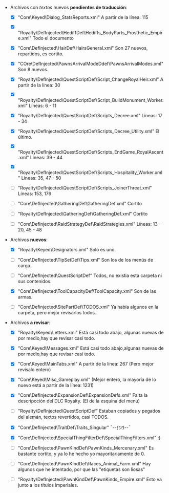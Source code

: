 
* Archivos con *textos* nuevos **pendientes de traducción**:

	* [x] "Core\Keyed\Dialog_StatsReports.xml"												A partir de la línea: 115
	
	* [x] "Royalty\DefInjected\HediffDef\Hediffs_BodyParts_Prosthetic_Empire.xml"			Todo el documento

	* [x] "Core\DefInjected\HairDef\HairsGeneral.xml"										Son 27 nuevos, repartidos, es cortito.
			
	* [x] "COre\DefInjected\PawnsArrivalModeDdef\PawnsArrivalModes.xml"						Son 8 nuevos.

	* [x] "Royalty\DefInjected\QuestScriptDef\Script_ChangeRoyalHeir.xml"					A partir de la línea: 30

	* [x] "Royalty\DefInjected\QuestScriptDef\Script_BuildMonument_Worker.xml"				Líneas: 6 - 11

	* [x] "Royalty\DefInjected\QuestScriptDef\Scripts_Decree.xml"							Líneas: 17 - 34

	* [x] "Royalty\DefInjected\QuestScriptDef\Scripts_Decree_Utility.xml"					El último.

	* [x] "Royalty\DefInjected\QuestScriptDef\Scripts_EndGame_RoyalAscent.xml"				Líneas: 39 - 44

	* [x] "Royalty\DefInjected\QuestScriptDef\Scripts_Hospitality_Worker.xml"				Líneas: 35, 47 - 50

	* [ ] "Royalty\DefInjected\QuestScriptDef\Scripts_JoinerThreat.xml"						Líneas: 153, 176

	* [ ] "Core\DefInjected\GatheringDef\GatheringDef.xml"									Cortito

	* [ ] "Royalty\DefInjected\GatheringDef\GatheringDef.xml"								Cortito

	* [ ] "Core\DefInjected\RaidStrategyDef\RaidStrategies.xml"								Líneas: 13 - 20, 45 - 48




* Archivos **nuevos**:

	* [x] "Royalty\Keyed\Designators.xml"							Solo es uno.

	* [ ] "Core\DefInjected\TipSetDef\Tips.xml"						Son los de los menús de carga.

	* [ ] "Core\DefInjected\QuestScriptDef\"						Todos, no existia esta carpeta ni sus contenidos.

	* [x] "Core\DefInjected\ToolCapacityDef\ToolCapacity.xml"		Son de las armas.

	* [ ] "Core\Definjected\SitePartDef\TODOS.xml"					Ya había algunos en la carpeta, pero mejor revisarlos todos.


* Archivos **a revisar**:

	* [x] "Royalty\Keyed\Letters.xml"									Está casi todo abajo, algunas nuevas de por medio,hay que revisar casi todo.

	* [x] "Core\Keyed\Messages.xml"										Está casi todo abajo,algunas nuevas de por medio,hay que revisar casi todo.

	* [x] "Core\Keyed\MainTabs.xml"										A partir de la línea: 267 (Pero mejor revisalo entero)

	* [x] "Core\Keyed\Misc_Gameplay.xml"								(Mejor entero, la mayoría de lo nuevo está a partir de la línea: 1231)

	* [x] "Core\DefInjected\ExpansionDef\ExpansionDefs.xml"				Falta la descripcción del DLC Royalty. (El de la esquina del menú)

	* [ ] "Royalty\DefInjected\QuestScriptDef\"							Estaban copiados y pegados del alemán, textos revertidos, casi TODOS.

	* [x] "Core\DefInjected\TraitDef\Traits_Singular"									¯--_(ツ)_--¯

	* [x] "Core\DefInjected\SpecialThingFilterDef\SpecialThingFilters.xml"				:)

	* [ ] "Core\DefInjected\PawnKindDef\PawnKinds_Mercenary.xml"				Es bastante cortito, y ya lo he hecho yo mayoritariamente de 0.

	* [ ] "Core\DefInjected\PawnKindDef\Races_Animal_Farm.xml"					Hay algunos que he intentado, por que las "etiquetas son liosas"

	* [ ] "Royalty\DefInjected\PawnKindDef\PawnKinds_Empire.xml"				Esto va junto a los títulos imperiales.
